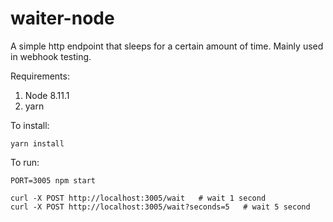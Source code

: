 # waiter-node

A simple http endpoint that sleeps for a certain amount of time. Mainly used in webhook testing.

Requirements:

1) Node 8.11.1
2) yarn

To install:
```
yarn install
```
To run:
```
PORT=3005 npm start

curl -X POST http://localhost:3005/wait   # wait 1 second
curl -X POST http://localhost:3005/wait?seconds=5   # wait 5 second
```
